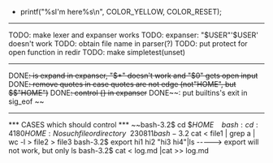 - printf("%sI'm here%s\n", COLOR_YELLOW, COLOR_RESET);
	
-----------------------------------------------------------------------
TODO: make lexer and expanser works
TODO: expanser: "$USER"'$USER' doesn't work
TODO: obtain file name in parser(?)
TODO: put protect for open function in redir
TODO: make simpletest(unset)


-----------------------------------------------------------------------
DONE~~: is expand in expanser, "$*" doesn't work and "$0" gets open input~~
DONE~~: remove quotes in case quotes are not edge (not"HOME", but $$"HOME")~~
DONE~~: control {} in expanser~~
DONE~~: put builtins's exit in sig_eof ~~





-----------------------------------------------------------------------
*** CASES which should control ***
~~bash-3.2$ cd $$HOME~~
~~bash: cd: 4180HOME: No such file or directory~~230811
bash-3.2$ cat < file1 | grep a | wc -l > file2 > file3
bash-3.2$ export hi1 hi2 "hi3 hi4"|ls -----> export will not work, but only ls
bash-3.2$ cat < log.md |cat >> log.md 




